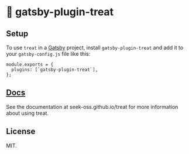 # 🍬 gatsby-plugin-treat

## Setup

To use `treat` in a [Gatsby](https://www.gatsbyjs.org) project, install `gatsby-plugin-treat` and add it to your `gatsby-config.js` file like this:

```
module.exports = {
  plugins: [`gatsby-plugin-treat`],
};
```

## [Docs](https://seek-oss.github.io/treat)

See the documentation at seek-oss.github.io/treat for more information about using treat.

## License

MIT.
